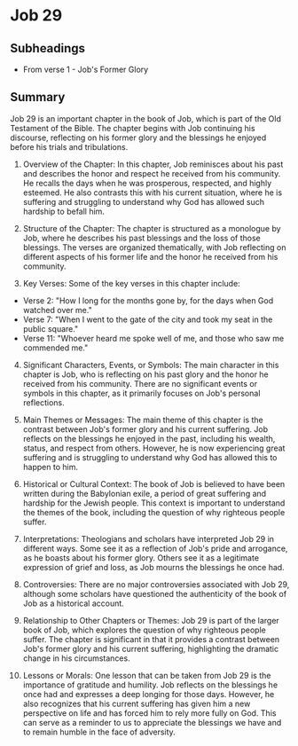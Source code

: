 # Job 29

## Subheadings

* From verse 1 - Job's Former Glory

## Summary

Job 29 is an important chapter in the book of Job, which is part of the Old Testament of the Bible. The chapter begins with Job continuing his discourse, reflecting on his former glory and the blessings he enjoyed before his trials and tribulations. 

1. Overview of the Chapter:
In this chapter, Job reminisces about his past and describes the honor and respect he received from his community. He recalls the days when he was prosperous, respected, and highly esteemed. He also contrasts this with his current situation, where he is suffering and struggling to understand why God has allowed such hardship to befall him. 

2. Structure of the Chapter:
The chapter is structured as a monologue by Job, where he describes his past blessings and the loss of those blessings. The verses are organized thematically, with Job reflecting on different aspects of his former life and the honor he received from his community. 

3. Key Verses:
Some of the key verses in this chapter include:

- Verse 2: "How I long for the months gone by, for the days when God watched over me."
- Verse 7: "When I went to the gate of the city and took my seat in the public square."
- Verse 11: "Whoever heard me spoke well of me, and those who saw me commended me."

4. Significant Characters, Events, or Symbols:
The main character in this chapter is Job, who is reflecting on his past glory and the honor he received from his community. There are no significant events or symbols in this chapter, as it primarily focuses on Job's personal reflections.

5. Main Themes or Messages:
The main theme of this chapter is the contrast between Job's former glory and his current suffering. Job reflects on the blessings he enjoyed in the past, including his wealth, status, and respect from others. However, he is now experiencing great suffering and is struggling to understand why God has allowed this to happen to him.

6. Historical or Cultural Context:
The book of Job is believed to have been written during the Babylonian exile, a period of great suffering and hardship for the Jewish people. This context is important to understand the themes of the book, including the question of why righteous people suffer. 

7. Interpretations:
Theologians and scholars have interpreted Job 29 in different ways. Some see it as a reflection of Job's pride and arrogance, as he boasts about his former glory. Others see it as a legitimate expression of grief and loss, as Job mourns the blessings he once had. 

8. Controversies:
There are no major controversies associated with Job 29, although some scholars have questioned the authenticity of the book of Job as a historical account. 

9. Relationship to Other Chapters or Themes:
Job 29 is part of the larger book of Job, which explores the question of why righteous people suffer. The chapter is significant in that it provides a contrast between Job's former glory and his current suffering, highlighting the dramatic change in his circumstances. 

10. Lessons or Morals:
One lesson that can be taken from Job 29 is the importance of gratitude and humility. Job reflects on the blessings he once had and expresses a deep longing for those days. However, he also recognizes that his current suffering has given him a new perspective on life and has forced him to rely more fully on God. This can serve as a reminder to us to appreciate the blessings we have and to remain humble in the face of adversity.